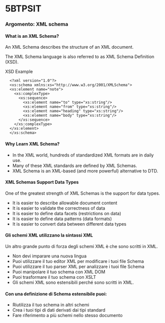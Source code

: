 # 5BTPSIT
<h3>Argomento: XML schema</h3>
<h4>What is an XML Schema?</h4>
<p>An XML Schema describes the structure of an XML document.</p>
<p>The XML Schema language is also referred to as XML Schema Definition (XSD).</p>
<p>XSD Example</p>

      <?xml version="1.0"?>
      <xs:schema xmlns:xs="http://www.w3.org/2001/XMLSchema">
      <xs:element name="note">
        <xs:complexType>
          <xs:sequence>
            <xs:element name="to" type="xs:string"/>
            <xs:element name="from" type="xs:string"/>
            <xs:element name="heading" type="xs:string"/>
            <xs:element name="body" type="xs:string"/>
          </xs:sequence>
        </xs:complexType>
      </xs:element>
      </xs:schema>



<h4>Why Learn XML Schema? </h4>
<ul>
        <li>In the XML world, hundreds of standardized XML formats are in daily use. </li>
        <li>Many of these XML standards are defined by XML Schemas.</li>
        <li> XML Schema is an XML-based (and more powerful) alternative to DTD.</li>
</ul>
<h4>XML Schemas Support Data Types</h4>
<p>One of the greatest strength of XML Schemas is the support for data types.</p>
<ul>
      <li>It is easier to describe allowable document content</li>
      <li>It is easier to validate the correctness of data</li>
      <li>It is easier to define data facets (restrictions on data)</li>
      <li>It is easier to define data patterns (data formats)</li>
      <li>It is easier to convert data between different data types</li>
</ul>

<h4>Gli schemi XML utilizzano la sintassi XML</h4>
<p>Un altro grande punto di forza degli schemi XML è che sono scritti in XML.</p>
    <ul>
        <li>Non devi imparare una nuova lingua</li>
        <li>Puoi utilizzare il tuo editor XML per modificare i tuoi file Schema</li>
        <li>Puoi utilizzare il tuo parser XML per analizzare i tuoi file Schema</li>
        <li>Puoi manipolare il tuo schema con XML DOM</li>
        <li>Puoi trasformare il tuo schema con XSLT</li>
        <li>Gli schemi XML sono estensibili perché sono scritti in XML.</li>
    </ul>
<h4>Con una definizione di Schema estensibile puoi:</h4>
    <ul>
        <li>Riutilizza il tuo schema in altri schemi</li>
        <li>Crea i tuoi tipi di dati derivati ​​dai tipi standard</li>
        <li>Fare riferimento a più schemi nello stesso documento</li>
    </ul>






